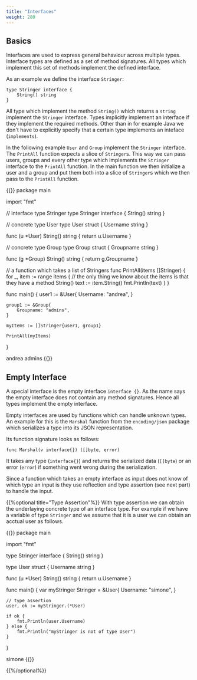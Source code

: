 ```yaml
---
title: "Interfaces"
weight: 280
---
```



## Basics

Interfaces are used to express general behaviour across multiple types.
Interface types are defined as a set of method signatures.
All types which implement this set of methods implement the defined interface.

As an example we define the interface `Stringer`:
```golang
type Stringer interface {
	String() string
}
```

All type which implement the method `String()` which returns a `string` implement the `Stringer` interface.
Types implicitly implement an interface if they implement the required methods. Other than in for example Java we don't have to explicitly specify that a certain type implements an inteface (`implements`).


In the following example `User` and `Group` implement the `Stringer` interface.
The `PrintAll` function expects a slice of `Stringer`s. This way we can pass users, groups and every other type which implements the `Stringer` interface to the `PrintAll` function.
In the main function we then initialize a user and a group and put them both into a slice of `Stringer`s which we then pass to the `PrintAll` function.


{{<go-playground>}}
package main

import "fmt"

// interface type Stringer
type Stringer interface {
	String() string
}

// concrete type User
type User struct {
	Username string
}

func (u *User) String() string {
	return u.Username
}

// concrete type Group
type Group struct {
	Groupname string
}

func (g *Group) String() string {
	return g.Groupname
}

// a function which takes a list of Stringers
func PrintAll(items []Stringer) {
	for _, item := range items {
		// the only thing we know about the items is that they have a method String()
		text := item.String()
		fmt.Println(text)
	}
}

func main() {
	user1 := &User{
		Username: "andrea",
	}

	group1 := &Group{
		Groupname: "admins",
	}

	myItems := []Stringer{user1, group1}

	PrintAll(myItems)
}
<!--output-->
andrea
admins
{{</go-playground>}}


## Empty Interface

A special interface is the empty interface `interface {}`.
As the name says the empty interface does not contain any method signatures.
Hence all types implement the empty interface.

Empty interfaces are used by functions which can handle unknown types.
An example for this is the `Marshal` function from the `encoding/json` package which serializes a type into its JSON representation.

Its function signature looks as follows:
```golang
func Marshal(v interface{}) ([]byte, error)
```

It takes any type (`interface{}`) and returns the serialized data (`[]byte`) or an error (`error`) if something went wrong during the serialization.

Since a function which takes an empty interface as input does not know of which type an input is they use reflection and type assertion (see next part) to handle the input.

{{%optional title="Type Assertion"%}}
With type assertion we can obtain the underlaying concrete type of an interface type.
For example if we have a variable of type `Stringer` and we assume that it is a user we can obtain an acctual user as follows.

{{<go-playground hl_lines="23">}}
package main

import "fmt"

type Stringer interface {
	String() string
}

type User struct {
	Username string
}

func (u *User) String() string {
	return u.Username
}

func main() {
	var myStringer Stringer = &User{
		Username: "simone",
	}

	// type assertion
	user, ok := myStringer.(*User)

	if ok {
		fmt.Println(user.Username)
	} else {
		fmt.Println("myStringer is not of type User")
	}
}
<!--output-->
simone
{{</go-playground>}}

{{%/optional%}}

